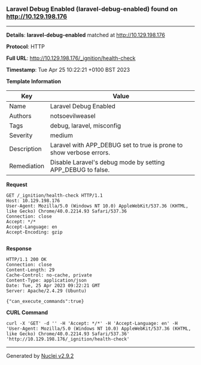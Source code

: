 ### Laravel Debug Enabled (laravel-debug-enabled) found on http://10.129.198.176
---
**Details**: **laravel-debug-enabled**  matched at http://10.129.198.176

**Protocol**: HTTP

**Full URL**: http://10.129.198.176/_ignition/health-check

**Timestamp**: Tue Apr 25 10:22:21 +0100 BST 2023

**Template Information**

| Key | Value |
|---|---|
| Name | Laravel Debug Enabled |
| Authors | notsoevilweasel |
| Tags | debug, laravel, misconfig |
| Severity | medium |
| Description | Laravel with APP_DEBUG set to true is prone to show verbose errors.<br> |
| Remediation | Disable Laravel's debug mode by setting APP_DEBUG to false.<br> |

**Request**
```http
GET /_ignition/health-check HTTP/1.1
Host: 10.129.198.176
User-Agent: Mozilla/5.0 (Windows NT 10.0) AppleWebKit/537.36 (KHTML, like Gecko) Chrome/40.0.2214.93 Safari/537.36
Connection: close
Accept: */*
Accept-Language: en
Accept-Encoding: gzip


```

**Response**
```http
HTTP/1.1 200 OK
Connection: close
Content-Length: 29
Cache-Control: no-cache, private
Content-Type: application/json
Date: Tue, 25 Apr 2023 09:22:21 GMT
Server: Apache/2.4.29 (Ubuntu)

{"can_execute_commands":true}
```


**CURL Command**
```
curl -X 'GET' -d '' -H 'Accept: */*' -H 'Accept-Language: en' -H 'User-Agent: Mozilla/5.0 (Windows NT 10.0) AppleWebKit/537.36 (KHTML, like Gecko) Chrome/40.0.2214.93 Safari/537.36' 'http://10.129.198.176/_ignition/health-check'
```
---
Generated by [Nuclei v2.9.2](https://github.com/projectdiscovery/nuclei)